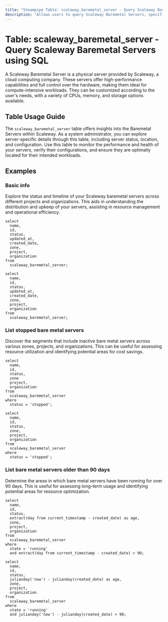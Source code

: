 ```yaml
---
title: "Steampipe Table: scaleway_baremetal_server - Query Scaleway Baremetal Servers using SQL"
description: "Allows users to query Scaleway Baremetal Servers, specifically providing information about the server's status, location, and configuration."
---
```


# Table: scaleway_baremetal_server - Query Scaleway Baremetal Servers using SQL

A Scaleway Baremetal Server is a physical server provided by Scaleway, a cloud computing company. These servers offer high-performance capabilities and full control over the hardware, making them ideal for compute-intensive workloads. They can be customized according to the user's needs, with a variety of CPUs, memory, and storage options available.

## Table Usage Guide

The `scaleway_baremetal_server` table offers insights into the Baremetal Servers within Scaleway. As a system administrator, you can explore server-specific details through this table, including server status, location, and configuration. Use this table to monitor the performance and health of your servers, verify their configurations, and ensure they are optimally located for their intended workloads.

## Examples

### Basic info
Explore the status and timeline of your Scaleway baremetal servers across different projects and organizations. This aids in understanding the distribution and upkeep of your servers, assisting in resource management and operational efficiency.

```sql+postgres
select
  name,
  id,
  status,
  updated_at,
  created_date,
  zone,
  project,
  organization
from
  scaleway_baremetal_server;
```

```sql+sqlite
select
  name,
  id,
  status,
  updated_at,
  created_date,
  zone,
  project,
  organization
from
  scaleway_baremetal_server;
```

### List stopped bare metal servers
Discover the segments that include inactive bare metal servers across various zones, projects, and organizations. This can be useful for assessing resource utilization and identifying potential areas for cost savings.

```sql+postgres
select
  name,
  id,
  status,
  zone
  project,
  organization
from
  scaleway_baremetal_server
where
  status = 'stopped';
```

```sql+sqlite
select
  name,
  id,
  status,
  zone,
  project,
  organization
from
  scaleway_baremetal_server
where
  status = 'stopped';
```

### List bare metal servers older than 90 days
Determine the areas in which bare metal servers have been running for over 90 days. This is useful for assessing long-term usage and identifying potential areas for resource optimization.

```sql+postgres
select
  name,
  id,
  status,
  extract(day from current_timestamp - created_date) as age,
  zone,
  project,
  organization
from
  scaleway_baremetal_server
where
  state = 'running'
  and extract(day from current_timestamp - created_date) > 90;
```

```sql+sqlite
select
  name,
  id,
  status,
  julianday('now') - julianday(created_date) as age,
  zone,
  project,
  organization
from
  scaleway_baremetal_server
where
  state = 'running'
  and julianday('now') - julianday(created_date) > 90;
```